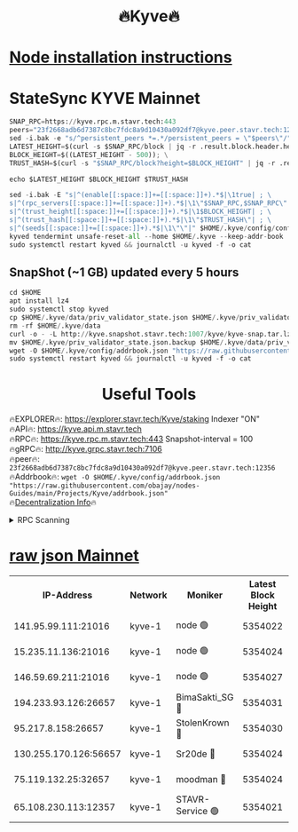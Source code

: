 <h1 align="center"> 🔥Kyve🔥</h1>

[Node installation instructions](https://github.com/obajay/nodes-Guides/tree/main/Projects/Kyve)
=
# StateSync KYVE Mainnet
```python
SNAP_RPC=https://kyve.rpc.m.stavr.tech:443
peers="23f2668adb6d7387c8bc7fdc8a9d10430a092df7@kyve.peer.stavr.tech:12356"
sed -i.bak -e "s/^persistent_peers *=.*/persistent_peers = \"$peers\"/" $HOME/.kyve/config/config.toml
LATEST_HEIGHT=$(curl -s $SNAP_RPC/block | jq -r .result.block.header.height); \
BLOCK_HEIGHT=$((LATEST_HEIGHT - 500)); \
TRUST_HASH=$(curl -s "$SNAP_RPC/block?height=$BLOCK_HEIGHT" | jq -r .result.block_id.hash)

echo $LATEST_HEIGHT $BLOCK_HEIGHT $TRUST_HASH

sed -i.bak -E "s|^(enable[[:space:]]+=[[:space:]]+).*$|\1true| ; \
s|^(rpc_servers[[:space:]]+=[[:space:]]+).*$|\1\"$SNAP_RPC,$SNAP_RPC\"| ; \
s|^(trust_height[[:space:]]+=[[:space:]]+).*$|\1$BLOCK_HEIGHT| ; \
s|^(trust_hash[[:space:]]+=[[:space:]]+).*$|\1\"$TRUST_HASH\"| ; \
s|^(seeds[[:space:]]+=[[:space:]]+).*$|\1\"\"|" $HOME/.kyve/config/config.toml
kyved tendermint unsafe-reset-all --home $HOME/.kyve --keep-addr-book
sudo systemctl restart kyved && journalctl -u kyved -f -o cat
```

## SnapShot (~1 GB) updated every 5 hours
```python
cd $HOME
apt install lz4
sudo systemctl stop kyved
cp $HOME/.kyve/data/priv_validator_state.json $HOME/.kyve/priv_validator_state.json.backup
rm -rf $HOME/.kyve/data
curl -o - -L http://kyve.snapshot.stavr.tech:1007/kyve/kyve-snap.tar.lz4 | lz4 -c -d - | tar -x -C $HOME/.kyve --strip-components 2
mv $HOME/.kyve/priv_validator_state.json.backup $HOME/.kyve/data/priv_validator_state.json
wget -O $HOME/.kyve/config/addrbook.json "https://raw.githubusercontent.com/obajay/nodes-Guides/main/Projects/Kyve/addrbook.json"
sudo systemctl restart kyved && journalctl -u kyved -f -o cat
```

<h1 align="center"> Useful Tools</h1>

🔥EXPLORER🔥:     https://explorer.stavr.tech/Kyve/staking        Indexer "ON" \
🔥API🔥: 			 		https://kyve.api.m.stavr.tech \
🔥RPC🔥:          https://kyve.rpc.m.stavr.tech:443	              Snapshot-interval = 100 \
🔥gRPC🔥:         http://kyve.grpc.stavr.tech:7106 \
🔥peer🔥:					`23f2668adb6d7387c8bc7fdc8a9d10430a092df7@kyve.peer.stavr.tech:12356` \
🔥Addrbook🔥:    ```wget -O $HOME/.kyve/config/addrbook.json "https://raw.githubusercontent.com/obajay/nodes-Guides/main/Projects/Kyve/addrbook.json"``` \
🔥[Decentralization Info](https://github.com/obajay/StateSync-snapshots/tree/main/Projects/Kyve/Decentralization)🔥

<details>
<summary>RPC Scanning</summary>

<h2 align="center"> We scan nodes in real time every 4 hours. And we provide the final result of RPC endpoints.
We cannot influence the operation of these nodes in any way. </h2>


```python
If Voting Power is higher than 0 --> then the Node is a validator of the network and may be subject to attack and be a potential threat to the chain.
```
```python
We marked such validators with a red symbol
```

</details>

[raw json Mainnet](https://rpc-check.kyvem.stavr.tech/kyvem/rpc-kyvem-result.json)
=



<table><tr><th>IP-Address</th><th>Network</th><th>Moniker</th><th>Latest Block Height</th><th>Earliest Block Height</th><th>Catching Up</th><th>Tx Index</th><th>Voting Power</th><th>Scan Time</th></tr><tr><td>141.95.99.111:21016</td><td>kyve-1</td><td>node 🟢</td><td>5354022</td><td>1</td><td>False</td><td>off</td><td>0</td><td>2024-03-14T08:21:35.866420075UTC</td></tr><tr><td>15.235.11.136:21016</td><td>kyve-1</td><td>node 🟢</td><td>5354024</td><td>1</td><td>False</td><td>off</td><td>0</td><td>2024-03-14T08:21:48.648824020UTC</td></tr><tr><td>146.59.69.211:21016</td><td>kyve-1</td><td>node 🟢</td><td>5354027</td><td>1</td><td>False</td><td>off</td><td>0</td><td>2024-03-14T08:22:06.157175409UTC</td></tr><tr><td>194.233.93.126:26657</td><td>kyve-1</td><td>BimaSakti_SG 🔴</td><td>5354031</td><td>2646001</td><td>False</td><td>off</td><td>651</td><td>2024-03-14T08:22:34.078565100UTC</td></tr><tr><td>95.217.8.158:26657</td><td>kyve-1</td><td>StolenKrown 🔴</td><td>5354030</td><td>5193501</td><td>False</td><td>on</td><td>2499</td><td>2024-03-14T08:22:24.903496514UTC</td></tr><tr><td>130.255.170.126:56657</td><td>kyve-1</td><td>Sr20de 🔴</td><td>5354024</td><td>5217201</td><td>False</td><td>off</td><td>5981</td><td>2024-03-14T08:21:49.039216725UTC</td></tr><tr><td>75.119.132.25:32657</td><td>kyve-1</td><td>moodman 🔴</td><td>5354024</td><td>5254024</td><td>False</td><td>off</td><td>6865</td><td>2024-03-14T08:21:51.553771739UTC</td></tr><tr><td>65.108.230.113:12357</td><td>kyve-1</td><td>STAVR-Service 🟢</td><td>5354021</td><td>5351501</td><td>False</td><td>on</td><td>0</td><td>2024-03-14T08:21:29.544794323UTC</td></tr></table>
